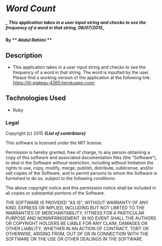 # _Word Count_

##### _ This application takes in a user input string and checks to see the frequency of a word in that string, 08/07/2015_

#### By _** Abdul Rahimi **_

## Description

- This application takes in a user input string and checks to see the frequency of a word in that string.  The word is inputted by the user.  Please find a working version of the application at the following link: https://lit-plateau-4265.herokuapp.com/

## Technologies Used

- Ruby

### Legal

Copyright (c) 2015 **_{List of contribtors}_**

This software is licensed under the MIT license.

Permission is hereby granted, free of charge, to any person obtaining a copy
of this software and associated documentation files (the "Software"), to deal
in the Software without restriction, including without limitation the rights
to use, copy, modify, merge, publish, distribute, sublicense, and/or sell
copies of the Software, and to permit persons to whom the Software is
furnished to do so, subject to the following conditions:

The above copyright notice and this permission notice shall be included in
all copies or substantial portions of the Software.

THE SOFTWARE IS PROVIDED "AS IS", WITHOUT WARRANTY OF ANY KIND, EXPRESS OR
IMPLIED, INCLUDING BUT NOT LIMITED TO THE WARRANTIES OF MERCHANTABILITY,
FITNESS FOR A PARTICULAR PURPOSE AND NONINFRINGEMENT. IN NO EVENT SHALL THE
AUTHORS OR COPYRIGHT HOLDERS BE LIABLE FOR ANY CLAIM, DAMAGES OR OTHER
LIABILITY, WHETHER IN AN ACTION OF CONTRACT, TORT OR OTHERWISE, ARISING FROM,
OUT OF OR IN CONNECTION WITH THE SOFTWARE OR THE USE OR OTHER DEALINGS IN
THE SOFTWARE.
